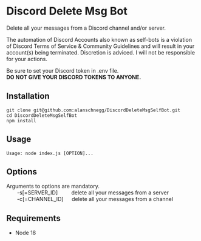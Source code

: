 # Discord Delete Msg Bot

Delete all your messages from a Discord channel and/or server.

The automation of Discord Accounts also known as self-bots is a violation of Discord Terms of Service & Community Guidelines and will result in your account(s) being terminated. Discretion is adviced. I will not be responsible for your actions.


Be sure to set your Discord token in .env file.\
**DO NOT GIVE YOUR DISCORD TOKENS TO ANYONE.**


## Installation
    git clone git@github.com:alanschnegg/DiscordDeleteMsgSelfBot.git
    cd DiscordDeleteMsgSelfBot
    npm install


## Usage
    Usage: node index.js [OPTION]...


## Options
Arguments to options are mandatory.\
&emsp;&emsp;-s[=SERVER_ID] &emsp;&emsp; delete all your messages from a server\
&emsp;&emsp;-c[=CHANNEL_ID] &emsp; delete all your messages from a channel


## Requirements
- Node 18